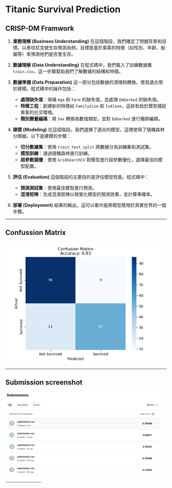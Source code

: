 # Titanic Survival Prediction

## CRISP-DM Framwork

1. **業務理解 (Business Understanding)**
   在這個階段，我們確定了問題背景和目標。以泰坦尼克號生存預測為例，目標是基於乘客的特徵（如性別、年齡、船艙等）來預測他們是否會生存。

2. **數據理解 (Data Understanding)**
   在程式碼中，我們載入了訓練數據集 `train.csv`，這一步驟幫助我們了解數據的結構和特徵。

3. **數據準備 (Data Preparation)**
   這一部分包括數據的清理和轉換，使其適合用於建模。程式碼中的操作包括：

   - **處理缺失值**：填補 `Age` 和 `Fare` 的缺失值，並處理 `Embarked` 的缺失值。
   - **特徵工程**：創建新的特徵如 `FamilySize` 和 `IsAlone`，這些有助於模型捕捉乘客的社交環境。
   - **類別變量編碼**：將 `Sex` 轉換為數值類型，並對 `Embarked` 進行獨熱編碼。

4. **建模 (Modeling)**
   在這個階段，我們選擇了適合的模型，這裡使用了隨機森林分類器。以下是建模的步驟：

   - **切分數據集**：使用 `train_test_split` 將數據分為訓練集和測試集。
   - **模型訓練**：通過隨機森林進行訓練。
   - **超參數調優**：使用 `GridSearchCV` 對模型進行超參數優化，選擇最佳的模型配置。

5. **評估 (Evaluation)**
   這個階段的主要目的是評估模型性能。程式碼中：

   - **預測測試集**：使用最佳模型進行預測。
   - **混淆矩陣**：生成混淆矩陣以視覺化模型的預測效果，並計算準確率。

6. **部署 (Deployment)**
   結果的輸出，這可以看作是將模型應用於真實世界的一個步驟。

---

## Confussion Matrix

![confusion matrix](confusion_matrix.png)

---

## Submission screenshot

![submission](submission.png)

